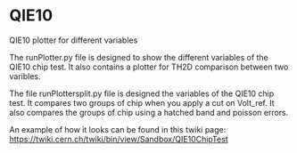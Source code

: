 # QIE10
QIE10 plotter for different variables

The runPlotter.py file is designed to show the different variables of the QIE10 chip test. It also contains a plotter for TH2D comparison between two varibles.

The file runPlottersplit.py file is designed the variables of the QIE10 chip test. It compares two groups of chip when you apply a cut on Volt_ref. It also compares the groups of chip using a hatched band and poisson errors.

An example of how it looks can be found in this twiki page:
https://twiki.cern.ch/twiki/bin/view/Sandbox/QIE10ChipTest

